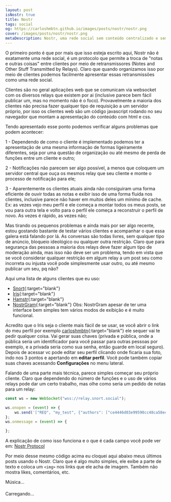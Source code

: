 ```yaml
---
layout: post
isNostr: true
title: Nostr
tags: social
og: https://carloshmbtn.github.io/images/posts/nostr/nostr.png
cover: /images/posts/nostr/nostr.png
metaDescription: Nostr, uma rede social sem conteúdo centralizado e sem moderação por parte de uma empresa específica
---
```


O primeiro ponto é que por mais que isso esteja escrito aqui, Nostr não é exatamente uma rede social, é um protocolo que permite a troca de "notas e outras coisas" entre clientes por meio de retransmissores (Notes and Other Stuff Transmitted by Relays). Claro que quando organizamos isso por meio de clientes podemos facilmente apresentar essas retransmissões como uma rede social.

Clientes são no geral aplicações web que se comunicam via websocket com os diversos relays que existem por ai (inclusive parece bem fácil publicar um, mas no momento não é o foco). Provavelmente a maioria dos clientes não precisa fazer qualquer tipo de requisição a um servidor próprio, por isso os clientes web são um código javascript rodando no seu navegador que montam a apresentação do conteúdo com html e css.

Tendo apresentado esse ponto podemos verificar alguns problemas que podem acontecer: 

1 - Dependendo de como o cliente é implementado podemos ter a apresentação de uma mesma informação de formas ligeiramente diferentes, seja por uma questão de organização ou até mesmo de perda de funções entre um cliente e outro;

2 - Notificações não parecem ser algo possível, a menos que coloquem um servidor central que ouça os mesmos relay que seu cliente e monte o processo de notificação para ele; 

3 - Aparentemente os clientes atuais ainda não consiguiram uma forma eficiente de ouvir todas as notas e exibir isso de uma forma fluida nos clientes, inclusive parece não haver em muitos deles um mínimo de cache. Ex: as vezes vejo meu perfil e ele começa a montar todos os meus posts, se vou para outra tela e volto para o perfil ele começa a reconstruir o perfil de novo. As vezes é rápido, as vezes não;

Mas tirando os pequenos problemas e ainda mais por ser algo recente, estou gostando bastante de testar vários clientes e acompanhar o que essa galera está falando por lá. As conversas são todas livres, sem qualquer tipo de anúncio, bloqueio ideológico ou qualquer outra restrição. Claro que para segurança das pessoas a maioria dos relays deve fazer algum tipo de moderação ainda, mas isso não deve ser um problema, tendo em vista que se você considerar qualquer restrição em algum relay a um post seu como incorreta ou injusta você pode simplesmente usar outro, ou até mesmo publicar um seu, pq não? 

Aqui uma lista de alguns clientes que eu uso:

* [Snort](https://snort.social "cliente snort"){:target="blank"}
* [Iris](https://iris.to "cliente iris"){:target="blank"}
* [Hamstr](https://hamstr.to "cliente hamstr"){:target="blank"}
* [NostrGram](https://nostrgram.co "cliente NostrGram"){:target="blank"}
Obs: NostrGram apesar de ter uma interface bem simples tem vários modos de exibição e é muito funcional.

Acredito que o Iris seja o cliente mais fácil de se usar, se você abrir o link do meu perfil por exemplo [carloshmbtn](https://iris.to/carloshmbtn "meu perfil no Iris"){:target="blank"} ele sequer vai te pedir qualquer coisa. Vai gerar suas chaves (privada e pública, onde a pública seria um identificador para você passar para outras pessoas por exemplo, e a privada seria como sua senha, então guarde em local seguro). Depois de acessar vc pode editar seu perfil clicando onde ficaria sua foto, indo nos 3 pontos e apertando em **editar perfil**. Você pode também copiar suas chaves acessando **Configurações** no menu lateral.

Falando de uma parte mais técnica, parece simples começar seu próprio cliente. Claro que dependendo do número de funções e o uso de vários relays pode dar um certo trabalho, mas olhe como seria um pedido de notas para um relay: 

```js
const ws = new WebSocket("wss://relay.snort.social");

ws.onopen = (event) => {
    ws.send('["REQ", "my_test", {"authors": ["ce4446d03e99590cc48ca58ecbbf476f161927cd28b96d7459466f420581579e"]}]');
};
ws.onmessage = (event) => {

};
```

A explicação de como isso funciona e o que é cada campo você pode ver em: 
[Nostr Protocol](https://github.com/nostr-protocol/nips/blob/master/01.md "página do nostr protocol no github")

Por meio desse mesmo código acima eu cloquei aqui abaixo meus últimos posts usando o Nostr. Claro que é algo muito simples, ele exibe a parte de texto e coloca um `<img>` nos links que ele acha de imagem. Também não mostra likes, comentários, etc. 
<div id="music-nostr">Música...</div>
<div style="margin-top: 20px;" id="test">Carregando...</div>